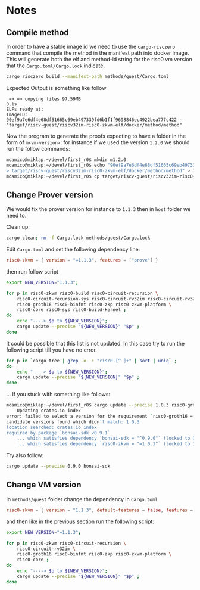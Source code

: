 # Notes

## Compile method

In order to have a stable image id we need to use the `cargo-risczero` command that compile
the method in the manifest path into docker image. This will generate both the elf and method-id
string for the risc0 vm version that the `Cargo.toml/Cargo.lock` indicate.

```sh
cargo risczero build --manifest-path methods/guest/Cargo.toml
```

Expected Output is something like follow

```text
 => => copying files 97.59MB                                                                                                                                                  0.1s
ELFs ready at:
ImageID: 90ef9a7e6df4e68df51665c69eb497339fd6b1f1f9698846ec4922bea777c422 - "target/riscv-guest/riscv32im-risc0-zkvm-elf/docker/method/method"
```

Now the program to generate the proofs expecting to have a folder in the form of `m<vm-version>`: for instance if
we used the version `1.2.0` we should run the follow commands:

```sh
mdamico@miklap:~/devel/first_r0$ mkdir m1.2.0
mdamico@miklap:~/devel/first_r0$ echo "90ef9a7e6df4e68df51665c69eb497339fd6b1f1f9698846ec4922bea777c422
> target/riscv-guest/riscv32im-risc0-zkvm-elf/docker/method/method" > m1.2.0/info.txt
mdamico@miklap:~/devel/first_r0$ cp target/riscv-guest/riscv32im-risc0-zkvm-elf/docker/method/method m1.2.0/
```

## Change Prover version

We would fix the prover version for instance to `1.1.3` then in `host` folder we need to.

Clean up:

```sh
cargo clean; rm -f Cargo.lock methods/guest/Cargo.lock
```

Edit `Cargo.toml` and set the following dependency line:

```toml
risc0-zkvm = { version = "=1.1.3", features = ["prove"] }
```

then run follow script

```sh
export NEW_VERSION="1.1.3";

for p in risc0-zkvm risc0-build risc0-circuit-recursion \
    risc0-circuit-recursion-sys risc0-circuit-rv32im risc0-circuit-rv32im-sys \
    risc0-groth16 risc0-binfmt risc0-zkp risc0-zkvm-platform \
    risc0-core risc0-sys risc0-build-kernel ;
do
    echo "----> $p to ${NEW_VERSION}";
    cargo update --precise "${NEW_VERSION}" "$p" ; 
done
```

It could be possible that this list is not updated. In this case try to run the
following script till you have no error.

```sh
for p in `cargo tree | grep -o -E "risc0-[^ ]+" | sort | uniq` ; 
do 
    echo "----> $p to ${NEW_VERSION}";
    cargo update --precise "${NEW_VERSION}" "$p" ; 
done
```

... If you stuck with something like follows:

```sh
mdamico@miklap:~/devel/first_r0$ cargo update --precise 1.0.3 risc0-groth16
    Updating crates.io index
error: failed to select a version for the requirement `risc0-groth16 = "^1.1.0-rc.1"`
candidate versions found which didn't match: 1.0.3
location searched: crates.io index
required by package `bonsai-sdk v0.9.1`
    ... which satisfies dependency `bonsai-sdk = "^0.9.0"` (locked to 0.9.1) of package `risc0-zkvm v1.0.3`
    ... which satisfies dependency `risc0-zkvm = "=1.0.3"` (locked to 1.0.3) of package `host v0.1.0 (/home/mdamico/devel/first_r0/host)`
```

Try also follow:

```sh
cargo update --precise 0.9.0 bonsai-sdk
```

## Change VM version

In `methods/guest` folder change the dependency in `Cargo.toml`

```toml
risc0-zkvm = { version = "1.1.3", default-features = false, features = ['std'] }
```

and then like in the previous section run the following script:

```sh
export NEW_VERSION="=1.1.3";

for p in risc0-zkvm risc0-circuit-recursion \
    risc0-circuit-rv32im \
    risc0-groth16 risc0-binfmt risc0-zkp risc0-zkvm-platform \
    risc0-core ;
do
    echo "----> $p to ${NEW_VERSION}";
    cargo update --precise "${NEW_VERSION}" "$p" ; 
done
```

